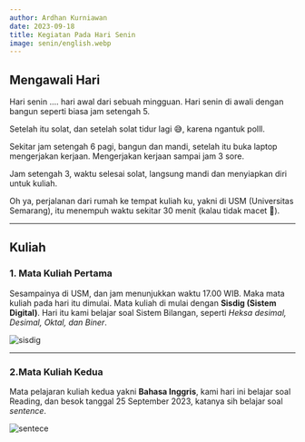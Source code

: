 ```yaml
---
author: Ardhan Kurniawan
date: 2023-09-18
title: Kegiatan Pada Hari Senin
image: senin/english.webp
---
```


## Mengawali Hari
Hari senin .... hari awal dari sebuah mingguan. Hari senin di awali dengan bangun seperti biasa jam setengah 5.

Setelah itu solat, dan setelah solat tidur lagi 😅, karena ngantuk polll.

Sekitar jam setengah 6 pagi, bangun dan mandi, setelah itu buka laptop mengerjakan kerjaan. Mengerjakan kerjaan sampai jam 3 sore.

Jam setengah 3, waktu selesai solat, langsung mandi dan menyiapkan diri untuk kuliah.

Oh ya, perjalanan dari rumah ke tempat kuliah ku, yakni di USM (Universitas Semarang), itu menempuh waktu sekitar 30 menit (kalau tidak macet 🥲).

--------------------------------------------------------

## Kuliah

### 1. Mata Kuliah Pertama
Sesampainya di USM, dan jam menunjukkan waktu 17.00 WIB. Maka mata kuliah pada hari itu dimulai. Mata kuliah di mulai dengan **Sisdig (Sistem Digital)**. Hari itu kami belajar soal Sistem Bilangan, seperti *Heksa desimal, Desimal, Oktal, dan Biner*.

![sisdig](/images/senin/sisdig.webp "sisdig")

------------------------------------------------

### 2.Mata Kuliah Kedua
Mata pelajaran kuliah kedua yakni **Bahasa Inggris**, kami hari ini belajar soal Reading, dan besok tanggal 25 September 2023, katanya sih belajar soal *sentence*.

![sentece](/images/senin/english.webp "sentece")